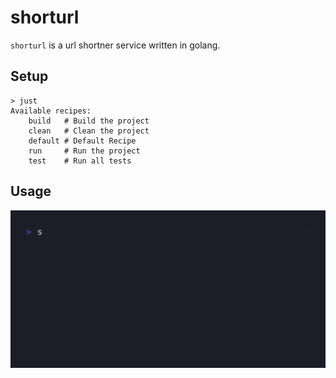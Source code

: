 # shorturl

`shorturl` is a url shortner service written in golang.

## Setup

```text
> just
Available recipes:
    build   # Build the project
    clean   # Clean the project
    default # Default Recipe
    run     # Run the project
    test    # Run all tests
```

## Usage

![usage](./assests/usage.gif)